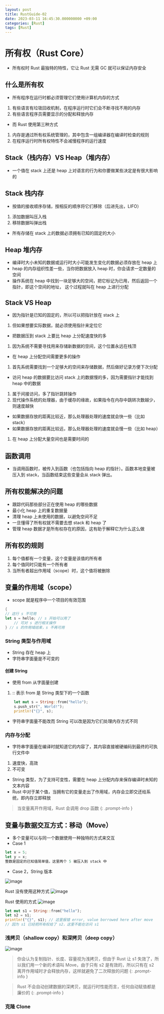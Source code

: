 ```yaml
---
layout: post
title: RustGuide-02
date: 2023-03-11 16:45:30.000000000 +09:00
categories: [Rust]
tags: [Rust]
---
```


# 所有权（Rust Core）
* 所有权时 Rust 最独特的特性，它让 Rust 无需 GC 就可以保证内存安全

## 什么是所有权
* 所有程序在运行时都必须管理它们使用计算机内存的方式
1. 有些语言有垃圾回收机制，在程序运行时它们会不断寻找不用的内存
2. 有些语言程序员需要显示的分配和释放内存

* 而 Rust 使用第三种方式
1. 内存是通过所有权系统管理的，其中包含一组编译器在编译时检查的规则
2. 在程序运行时所有权特性不会减慢程序的运行速度

## Stack（栈内存）VS Heap（堆内存）
* 一个值在 stack 上还是 heap 上对语言的行为和你要做某些决定是有很大影响的

## Stack 栈内存
* 按值的接收顺序存储，按相反的顺序将它们移除（后进先出，LIFO）
1. 添加数据叫压入栈
2. 移除数据叫弹出栈

* 所有存储在 stack 上的数据必须拥有已知的固定的大小

## Heap 堆内存
* 编译时大小未知的数据或运行时大小可能发生变化的数据必须存放在 heap 上
* heap 的内存组织性差一些，当你把数据放入 heap 时，你会请求一定数量的空间
* 操作系统在 heap 中找到一块足够大的空间，把它标记为已用，然后返回一个指针，即这个空间的地址，
这个过程就叫在 heap 上进行分配



## Stack VS Heap

* 因为指针是已知的固定的，所以可以把指针放在 stack 上
1. 但如果想要实际数据，就必须使用指针来定位它

* 把数据压到 stack 上要比 heap 上分配速度快的多
1. 因为系统不需要寻找用来存储新数据的空间，这个位置永远在栈顶

* 在 heap 上分配空间需要更多的操作
1. 首先系统需要找到一个足够大的空间来存储数据，然后做好记录方便下次分配

* 访问 heap 的数据要比访问 stack 上的数据慢的多，因为需要指针才能找到 heap 中的数据
1. 属于间接访问，多了指针跳转操作
2. 现代操作系统的处理器，由于缓存的缘故，如果指令在内存中跳转次数越少，则速度越快

* 如果数据存放的距离比较近，那么处理器处理的速度就会快一些（比如 stack）
* 如果数据存放的距离比较远，那么处理器处理的速度就会慢一些（比如 heap）
1. 在 heap 上分配大量空间也是需要时间的

## 函数调用
* 当调用函数时，被传入到函数（也包括指向 heap 的指针）。函数本地变量被压入到 stack，当函数结束这些变量会从 stack 弹出。


## 所有权能解决的问题
* 跟踪代码那些部分正在使用 heap 的哪些数据
* 最小化 heap 上的重复数据量
* 清理 heap 上未使用的数据，以避免空间不足
* 一旦懂得了所有权就不需要去想 stack 和 heap 了
* 管理 heap 数据才是所有权存在的原因，这有助于解释它为什么这么做

## 所有权的规则
1. 每个值都有一个变量，这个变量是该值的所有者
2. 每个值同时只能有一个所有者
3. 当所有者超出作用域（scope）时，这个值将被删除

## 变量的作用域（scope）
* scope 就是程序中一个项目的有效范围

```rust
{
// 这行 s 不可用 
let s = hello; // s 开始可以用了
    // 可对 s 进行相关操作
} // s 的作用域结束，s 不再可用
```

### String 类型与作用域
* String 存在 heap 上
* 字符串字面量是不可变的

#### 创建 String 
* 使用 from 从字面量创建
1. :: 表示 from 是 String 类型下的一个函数

```rust
    let mut s = String::from("hello");
    s.push_str(", World!");
    println!("{}", s);
```

* 字符串字面量不能改而 String 可以改是因为它们处理内存方式不同

### 内存与分配
* 字符串字面量在编译时就知道它的内容了，其内容直接被硬编码到最终的可执行文件中
1. 速度快，高效
2. 不可变

* String 类型，为了支持可变性，需要在 heap 上分配内存来保存编译时未知的文本内容
* Rust 中对于某个值，当拥有它的变量走出了作用域，内存会立即交还给系统，即内存立即释放 


> 当变量离开作用域，Rust 会调用 drop 函数
{: .prompt-info }

## 变量与数据交互方式：移动（Move）
* 多个变量可以与同一个数据使用一种独特的方式来交互
* Case 1

```rust
let x = 5;
let y = x;
整数是固定的已知值简单值，这里两个 5 被压入到 stack 中
```

* Case 2，String 版本

![image](/assets/images/rust/move_str.png)

Rust 没有使用这种方式
![image](/assets/images/rust/move_str1.png)

Rust 使用的方式
![image](/assets/images/rust/move_str2.png)

```rust
let mut s1 = String::from("hello");
let s2 = s1;
println!("{}", s1); // 这里报错 error, value borrowed here after move
// 因为 s1 已经把所有权给了 s2，这里不能在访问 s1
```

### 浅拷贝（shallow copy）和深拷贝（deep copy）

![image](/assets/images/rust/move_str3.png)

> 你会认为复制指针、长度、容量视为浅拷贝，但由于 Rust 让 s1 失效了，所以我们用一个新的术语叫 Move，由于只有 s2 是有效的，所以只有在 s2 离开作用域时才会释放内存，这样就避免了二次释放的问题
{: .prompt-info }

> Rust 不会自动创建数据的深拷贝，就运行时性能而言，任何自动赋值都是廉价的
{: .prompt-info }

### 克隆 Clone
